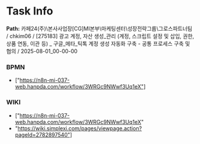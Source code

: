 # Task Info

**Path:** 카페24(주)\본사사업장\[CG]MI본부\마케팅센터\성장전략그룹\그로스파트너팀 / chkim06 / [275183] 광고 계정, 자산 생성_관리 (계정, 스크립트 설정 및 삽입, 권한, 상품 연동, 이관 등) _ 구글_메타_틱톡 계정 생성 자동화 구축 - 공통 프로세스 구축 및 협의 / 2025-08-01_00-00-00

### BPMN
- ["https://n8n-mi-037-web.hanpda.com/workflow/3WRGc9NWwf3Uq1eX"]

### WIKI
- ["https://n8n-mi-037-web.hanpda.com/workflow/3WRGc9NWwf3Uq1eX"
- "https://wiki.simplexi.com/pages/viewpage.action?pageId=2782897540"]

